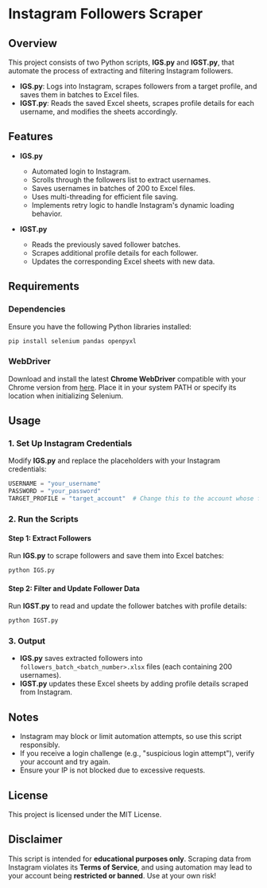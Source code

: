 # Instagram Followers Scraper

## Overview
This project consists of two Python scripts, **IGS.py** and **IGST.py**, that automate the process of extracting and filtering Instagram followers.

- **IGS.py**: Logs into Instagram, scrapes followers from a target profile, and saves them in batches to Excel files.
- **IGST.py**: Reads the saved Excel sheets, scrapes profile details for each username, and modifies the sheets accordingly.

## Features
- **IGS.py**
  - Automated login to Instagram.
  - Scrolls through the followers list to extract usernames.
  - Saves usernames in batches of 200 to Excel files.
  - Uses multi-threading for efficient file saving.
  - Implements retry logic to handle Instagram's dynamic loading behavior.

- **IGST.py**
  - Reads the previously saved follower batches.
  - Scrapes additional profile details for each follower.
  - Updates the corresponding Excel sheets with new data.

## Requirements
### Dependencies
Ensure you have the following Python libraries installed:

```bash
pip install selenium pandas openpyxl
```

### WebDriver
Download and install the latest **Chrome WebDriver** compatible with your Chrome version from [here](https://chromedriver.chromium.org/downloads). Place it in your system PATH or specify its location when initializing Selenium.

## Usage
### 1. Set Up Instagram Credentials
Modify **IGS.py** and replace the placeholders with your Instagram credentials:
```python
USERNAME = "your_username"
PASSWORD = "your_password"
TARGET_PROFILE = "target_account"  # Change this to the account whose followers you want to scrape
```

### 2. Run the Scripts
#### Step 1: Extract Followers
Run **IGS.py** to scrape followers and save them into Excel batches:
```bash
python IGS.py
```

#### Step 2: Filter and Update Follower Data
Run **IGST.py** to read and update the follower batches with profile details:
```bash
python IGST.py
```

### 3. Output
- **IGS.py** saves extracted followers into `followers_batch_<batch_number>.xlsx` files (each containing 200 usernames).
- **IGST.py** updates these Excel sheets by adding profile details scraped from Instagram.

## Notes
- Instagram may block or limit automation attempts, so use this script responsibly.
- If you receive a login challenge (e.g., "suspicious login attempt"), verify your account and try again.
- Ensure your IP is not blocked due to excessive requests.

## License
This project is licensed under the MIT License.

## Disclaimer
This script is intended for **educational purposes only**. Scraping data from Instagram violates its **Terms of Service**, and using automation may lead to your account being **restricted or banned**. Use at your own risk!

